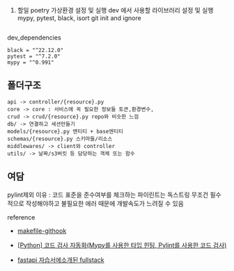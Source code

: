 1. 할일
   poetry 가상환경 설정 및 실행
   dev 에서 사용할 라이브러리 설정 및 실행 mypy, pytest, black, isort
   git init and ignore

```

```

dev_dependencies

```
black = "^22.12.0"
pytest = "^7.2.0"
mypy = "^0.991"

```

## 폴더구조
```
api -> controller/{resource}.py
core -> core : 서비스에 꼭 필요한 정보들 토큰,환경변수,
crud -> crud/{resource}.py repo와 비슷한 느낌
db/ -> 연결하고 세션만들기
models/{resource}.py 엔티티 + base엔티티
schemas/{resource}.py 스키마들/리소스
middlewares/ -> client와 controller 
utils/ -> 날짜/s3버킷 등 담당하는 객체 또는 함수
```


## 여담
pylint제외 이유 : 코드 표준을 준수여부를 체크하는 파이린트는
독스트링 무조건 필수적으로 작성해야하고 불필요한 에러 때문에 개발속도가 느려질 수 있음

reference

- [makefile-githook](https://seonghyeon.dev/keep-python-code-clean-with-git-hook-and-makefile)
- [[Python] 코드 검사 자동화(Mypy를 사용한 타입 힌팅, Pylint를 사용한 코드 검사)](https://kimjingo.tistory.com/203)


- [fastapi 자습서에소개된 fullstack](https://github.com/tiangolo/full-stack-fastapi-postgresql/tree/master/%7B%7Bcookiecutter.project_slug%7D%7D/backend/app/app)